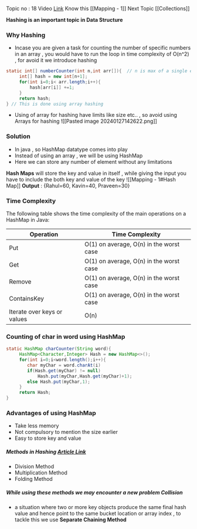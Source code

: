Topic no : 18
Video [Link](https://youtu.be/KEs5UyBJ39g?si=D-emOEzYc14eiPNh)
Know this [[Mapping - 1]]
Next Topic [[Collections]]

**Hashing is an important topic in Data Structure**

### Why Hashing 

- Incase you are given a task for counting the number of specific numbers in an array , you would have to run the loop in time complexity of O(n^2) , for avoid it we introduce hashing

``` Java
static int[] numberCounter(int n,int arr[]){  // n is max of a single element
     int[] hash = new int[n+1];  
     for(int i=0;i< arr.length;i++){  
         hash[arr[i]] +=1;  
     }  
     return hash;  
} // This is done using array hashing
```

- Using of array for hashing have limits like size etc.. , so avoid using Arrays for hashing  ![[Pasted image 20240127142622.png]]

### Solution 
- In java , so HashMap datatype comes into play
- Instead of using an array , we will be using HashMap 
- Here we can store any number of element without any limitations 

**Hash Maps** will store the key and value in itself , while giving the input you have to include the both key and value of the key
![[Mapping - 1#Hash Map]]
**Output** : {Rahul=60, Kavin=40, Praveen=30}

### Time Complexity
The following table shows the time complexity of the main operations on a HashMap in Java:

|Operation|Time Complexity|
|---|---|
|Put|O(1) on average, O(n) in the worst case|
|Get|O(1) on average, O(n) in the worst case|
|Remove|O(1) on average, O(n) in the worst case|
|ContainsKey|O(1) on average, O(n) in the worst case|
|Iterate over keys or values|O(n)|
### Counting of char in word using HashMap
```Java
static HashMap charCounter(String word){  
     HashMap<Character,Integer> Hash = new HashMap<>();  
     for(int i=0;i<word.length();i++){  
	    char myChar = word.charAt(i)
        if(Hash.get(myChar) != null)  
            Hash.put(myChar,Hash.get(myChar)+1);  
        else Hash.put(myChar,1);  
     }  
     return Hash;  
}
```
### Advantages of using HashMap
- Take less memory
- Not compulsory to mention the size earlier
- Easy to store key and value
##### Methods in Hashing [Article Link](https://www.geeksforgeeks.org/hash-functions-and-list-types-of-hash-functions/)
- Division Method
- Multiplication Method
- Folding Method
##### While using these methods we may encounter a new problem **Collision**
- a situation where two or more key objects produce the same final hash value and hence point to the same bucket location or array index , to tackle this we use **Separate Chaining Method**


